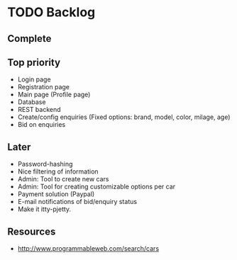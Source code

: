 TODO Backlog
=========

## Complete

## Top priority
* Login page
* Registration page
* Main page (Profile page)
* Database
* REST backend
* Create/config enquiries (Fixed options: brand, model, color, milage, age)
* Bid on enquiries

## Later
* Password-hashing
* Nice filtering of information
* Admin: Tool to create new cars
* Admin: Tool for creating customizable options per car
* Payment solution (Paypal)
* E-mail notifications of bid/enquiry status
* Make it itty-pjetty.

## Resources
* http://www.programmableweb.com/search/cars
